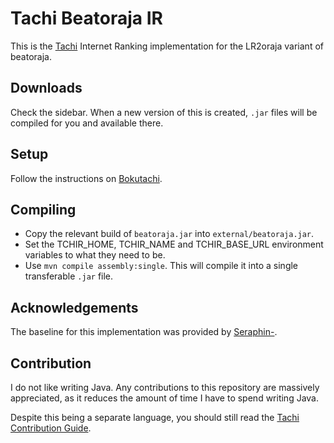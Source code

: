 # Tachi Beatoraja IR
This is the [Tachi](https://github.com/TNG-dev/Tachi) Internet Ranking implementation for the LR2oraja variant of beatoraja.

## Downloads

Check the sidebar. When a new version of this is created, `.jar` files will be compiled for you and available there.

## Setup

Follow the instructions on [Bokutachi](https://bokutachi.xyz/dashboard/import/beatoraja-ir).

## Compiling

- Copy the relevant build of `beatoraja.jar` into `external/beatoraja.jar`.
- Set the TCHIR_HOME, TCHIR_NAME and TCHIR_BASE_URL environment variables to what they need to be.
- Use `mvn compile assembly:single`. This will compile it into a single transferable `.jar` file. 

## Acknowledgements

The baseline for this implementation was provided by [Seraphin-](https://github.com/Seraphin-).

## Contribution

I do not like writing Java. Any contributions to this repository are massively appreciated, as it reduces the amount of time I have to spend writing Java.

Despite this being a separate language, you should still read the [Tachi Contribution Guide](https://tachi.readthedocs.io/en/latest/codebase/contributing/).
